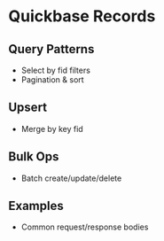 # Quickbase Records

## Query Patterns
- Select by fid filters
- Pagination & sort

## Upsert
- Merge by key fid

## Bulk Ops
- Batch create/update/delete

## Examples
- Common request/response bodies
